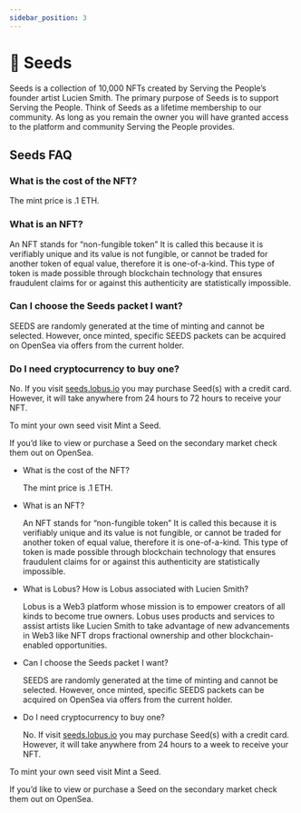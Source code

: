 ```yaml
---
sidebar_position: 3
---
```


# 🌱 Seeds

Seeds is a collection of 10,000 NFTs created by Serving the People’s founder artist Lucien Smith. The primary purpose of Seeds is to support Serving the People. Think of Seeds as a lifetime membership to our community. As long as you remain the owner you will have granted  access to the platform and community Serving the People provides.

## Seeds FAQ
### What is the cost of the NFT?
The mint price is .1 ETH.
    
### What is an NFT?
An NFT stands for “non-fungible token” It is called this because it is verifiably unique and its value is not fungible, or cannot be traded for another token of equal value, therefore it is one-of-a-kind. This type of token is made possible through blockchain technology that ensures fraudulent claims for or against this authenticity are statistically impossible.
 
### Can I choose the Seeds packet I want?
SEEDS are randomly generated at the time of minting and cannot be selected. However, once minted, specific SEEDS packets can be acquired on OpenSea via offers from the current holder.
    
### Do I need cryptocurrency to buy one?
No. If you visit [seeds.lobus.io](http://seeds.lobus.io) you may purchase Seed(s) with a credit card. However, it will take anywhere from 24 hours to 72 hours to receive your NFT.
    

To mint your own seed visit Mint a Seed.

If you’d like to view or purchase a Seed on the secondary market check them out on OpenSea.

- What is the cost of the NFT?
    
    The mint price is .1 ETH.
    
- What is an NFT?
    
    An NFT stands for “non-fungible token” It is called this because it is verifiably unique and its value is not fungible, or cannot be traded for another token of equal value, therefore it is one-of-a-kind. This type of token is made possible through blockchain technology that ensures fraudulent claims for or against this authenticity are statistically impossible.
    
- What is Lobus? How is Lobus associated with Lucien Smith?
    
    Lobus is a Web3 platform whose mission is to empower creators of all kinds to become true owners. Lobus uses products and services to assist artists like Lucien Smith to take advantage of new advancements in Web3 like NFT drops fractional ownership and other blockchain-enabled opportunities.
    
- Can I choose the Seeds packet I want?
    
    SEEDS are randomly generated at the time of minting and cannot be selected. However, once minted, specific SEEDS packets can be acquired on OpenSea via offers from the current holder.
    
- Do I need cryptocurrency to buy one?
    
    No. If visit [seeds.lobus.io](http://seeds.lobus.io) you may purchase Seed(s) with a credit card. However, it will take anywhere from 24 hours to a week to receive your NFT.
    

To mint your own seed visit Mint a Seed.

If you’d like to view or purchase a Seed on the secondary market check them out on OpenSea.
